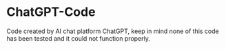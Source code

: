 # ChatGPT-Code
Code created by AI chat platform ChatGPT, keep in mind none of this code has been tested and it could not function properly.
